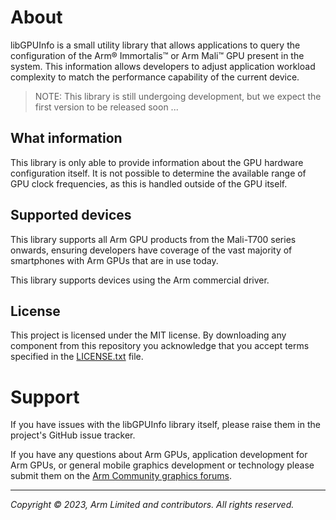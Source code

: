 # About

libGPUInfo is a small utility library that allows applications to query the
configuration of the Arm® Immortalis™ or Arm Mali™ GPU present in the system.
This information allows developers to adjust application workload complexity to
match the performance capability of the current device.

> NOTE: This library is still undergoing development, but we expect the first
> version to be released soon ...

## What information

This library is only able to provide information about the GPU hardware
configuration itself. It is not possible to determine the available range of
GPU clock frequencies, as this is handled outside of the GPU itself.

## Supported devices

This library supports all Arm GPU products from the Mali-T700 series onwards,
ensuring developers have coverage of the vast majority of smartphones with
Arm GPUs that are in use today.

This library supports devices using the Arm commercial driver.

## License

This project is licensed under the MIT license.  By downloading any component
from this repository you acknowledge that you accept terms specified in the
[LICENSE.txt](LICENSE.txt) file.

# Support

If you have issues with the libGPUInfo library itself, please raise them in the
project's GitHub issue tracker.

If you have any questions about Arm GPUs, application development for Arm GPUs,
or general mobile graphics development or technology please submit them on the
[Arm Community graphics forums][1].

- - -

_Copyright © 2023, Arm Limited and contributors. All rights reserved._

[1]: https://community.arm.com/support-forums/f/graphics-gaming-and-vr-forum/
